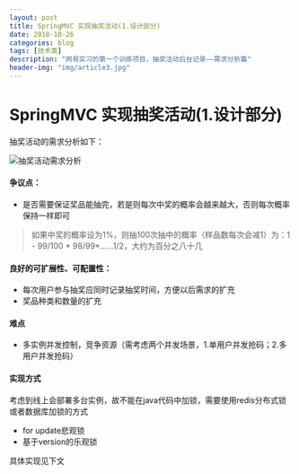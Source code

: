```yaml
---
layout: post
title: SpringMVC 实现抽奖活动(1.设计部分)
date: 2018-10-26
categories: blog
tags: [技术类]
description: "网易实习的第一个训练项目，抽奖活动后台记录——需求分析篇"
header-img: "img/article3.jpg"
---
```


# SpringMVC 实现抽奖活动(1.设计部分)

抽奖活动的需求分析如下：

![抽奖活动需求分析](https://apiao-1258505467.cos.ap-chengdu.myqcloud.com/blog_pic/%E6%8A%BD%E5%A5%96%E6%B4%BB%E5%8A%A8%E9%9C%80%E6%B1%82%E5%88%86%E6%9E%90.png)

#### 争议点：
- 是否需要保证奖品能抽完，若是则每次中奖的概率会越来越大，否则每次概率保持一样即可
> 如果中奖的概率设为1%，则抽100次抽中的概率（样品数每次会减1）为：1 - 99/100 * 98/99*......1/2，大约为百分之八十几

#### 良好的可扩展性、可配置性：
- 每次用户参与抽奖应同时记录抽奖时间，方便以后需求的扩充
- 奖品种类和数量的扩充

#### 难点
- 多实例并发控制，竞争资源（需考虑两个并发场景，1.单用户并发抢码；2.多用户并发抢码）

#### 实现方式
考虑到线上会部署多台实例，故不能在java代码中加锁，需要使用redis分布式锁或者数据库加锁的方式
- for update悲观锁
- 基于version的乐观锁

具体实现见下文
